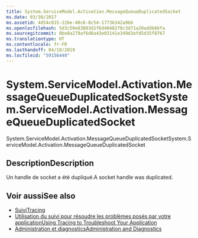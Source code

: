 ```yaml
---
title: System.ServiceModel.Activation.MessageQueueDuplicatedSocket
ms.date: 03/30/2017
ms.assetid: 4d54c015-226e-40c6-8c54-1773b342a9b6
ms.openlocfilehash: 5d3c50e83803d2f6d40482f8c3d71a20addb66fa
ms.sourcegitcommit: 0be8a279af6d8a43e03141e349d3efd5d35f8767
ms.translationtype: HT
ms.contentlocale: fr-FR
ms.lasthandoff: 04/18/2019
ms.locfileid: "59156440"
---
```

# <a name="systemservicemodelactivationmessagequeueduplicatedsocket"></a><span data-ttu-id="a9009-102">System.ServiceModel.Activation.MessageQueueDuplicatedSocket</span><span class="sxs-lookup"><span data-stu-id="a9009-102">System.ServiceModel.Activation.MessageQueueDuplicatedSocket</span></span>
<span data-ttu-id="a9009-103">System.ServiceModel.Activation.MessageQueueDuplicatedSocket</span><span class="sxs-lookup"><span data-stu-id="a9009-103">System.ServiceModel.Activation.MessageQueueDuplicatedSocket</span></span>  
  
## <a name="description"></a><span data-ttu-id="a9009-104">Description</span><span class="sxs-lookup"><span data-stu-id="a9009-104">Description</span></span>  
 <span data-ttu-id="a9009-105">Un handle de socket a été dupliqué.</span><span class="sxs-lookup"><span data-stu-id="a9009-105">A socket handle was duplicated.</span></span>  
  
## <a name="see-also"></a><span data-ttu-id="a9009-106">Voir aussi</span><span class="sxs-lookup"><span data-stu-id="a9009-106">See also</span></span>

- [<span data-ttu-id="a9009-107">Suivi</span><span class="sxs-lookup"><span data-stu-id="a9009-107">Tracing</span></span>](../../../../../docs/framework/wcf/diagnostics/tracing/index.md)
- [<span data-ttu-id="a9009-108">Utilisation du suivi pour résoudre les problèmes posés par votre application</span><span class="sxs-lookup"><span data-stu-id="a9009-108">Using Tracing to Troubleshoot Your Application</span></span>](../../../../../docs/framework/wcf/diagnostics/tracing/using-tracing-to-troubleshoot-your-application.md)
- [<span data-ttu-id="a9009-109">Administration et diagnostics</span><span class="sxs-lookup"><span data-stu-id="a9009-109">Administration and Diagnostics</span></span>](../../../../../docs/framework/wcf/diagnostics/index.md)
